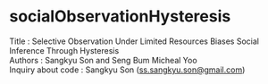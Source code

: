 # socialObservationHysteresis

Title : Selective Observation Under Limited Resources Biases Social Inference Through Hysteresis<br>
Authors : Sangkyu Son and Seng Bum Micheal Yoo <br>
Inquiry about code : Sangkyu Son (ss.sangkyu.son@gmail.com)
